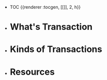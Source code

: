 - TOC {{renderer :tocgen, [[]], 2, h}}
- # What's Transaction
- # Kinds of Transactions
- # Resources
